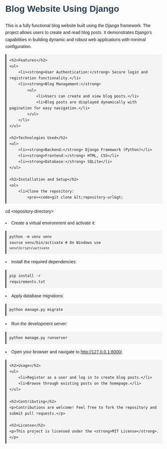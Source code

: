 <style>
        body {
            font-family: Arial, sans-serif;
            margin: 20px;
            line-height: 1.6;
        }
        h1, h2 {
            color: #2c3e50;
        }
        pre {
            background-color: #f4f4f4;
            padding: 10px;
            border-left: 3px solid #2c3e50;
            overflow-x: auto;
        }
        code {
            font-family: Consolas, monospace;
        }
    </style>
</head>
<body>
    <h1>Blog Website Using Django</h1>
    <p>This is a fully functional blog website built using the Django framework. The project allows users to create and read blog posts. It demonstrates Django's capabilities in building dynamic and robust web applications with minimal configuration.</p>
    
    <h2>Features</h2>
    <ul>
        <li><strong>User Authentication:</strong> Secure login and registration functionality.</li>
        <li><strong>Blog Management:</strong>
            <ul>
                <li>Users can create and view blog posts.</li>
                <li>Blog posts are displayed dynamically with pagination for easy navigation.</li>
            </ul>
        </li>
    </ul>

    <h2>Technologies Used</h2>
    <ul>
        <li><strong>Backend:</strong> Django Framework (Python)</li>
        <li><strong>Frontend:</strong> HTML, CSS</li>
        <li><strong>Database:</strong> SQLite</li>
    </ul>

    <h2>Installation and Setup</h2>
    <ol>
        <li>Clone the repository:
            <pre><code>git clone &lt;repository-url&gt;
cd &lt;repository-directory&gt;</code></pre>
        </li>
        <li>Create a virtual environment and activate it:
            <pre><code>python -m venv venv
source venv/bin/activate  # On Windows use `venv\Scripts\activate`</code></pre>
        </li>
        <li>Install the required dependencies:
            <pre><code>pip install -r requirements.txt</code></pre>
        </li>
        <li>Apply database migrations:
            <pre><code>python manage.py migrate</code></pre>
        </li>
        <li>Run the development server:
            <pre><code>python manage.py runserver</code></pre>
        </li>
        <li>Open your browser and navigate to <a href="http://127.0.0.1:8000/" target="_blank">http://127.0.0.1:8000/</a>.</li>
    </ol>

    <h2>Usage</h2>
    <ul>
        <li>Register as a user and log in to create blog posts.</li>
        <li>Browse through existing posts on the homepage.</li>
    </ul>

    <h2>Contributing</h2>
    <p>Contributions are welcome! Feel free to fork the repository and submit pull requests.</p>

    <h2>License</h2>
    <p>This project is licensed under the <strong>MIT License</strong>.</p>
</body>